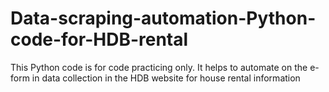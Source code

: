 # Data-scraping-automation-Python-code-for-HDB-rental
This Python code is for code practicing only. It helps to automate on the e-form in data collection in the HDB website for house rental information
